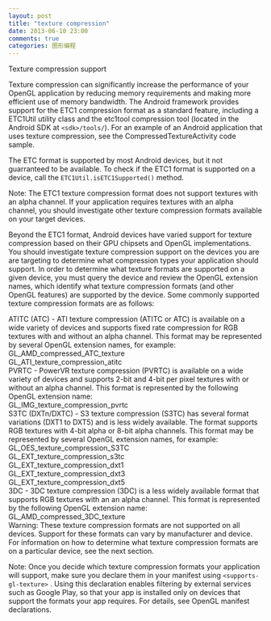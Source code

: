 ```yaml
---
layout: post
title: "texture compression"
date: 2013-06-10 23:00
comments: true
categories: 图形编程
---
```

Texture compression support

Texture compression can significantly increase the performance of your OpenGL application by reducing memory requirements and making more efficient use of memory bandwidth. <!--more-->The Android framework provides support for the ETC1 compression format as a standard feature, including a ETC1Util utility class and the etc1tool compression tool (located in the Android SDK at `<sdk>/tools/`). For an example of an Android application that uses texture compression, see the CompressedTextureActivity code sample.

The ETC format is supported by most Android devices, but it not guarranteed to be available. To check if the ETC1 format is supported on a device, call the `ETC1Util.isETC1Supported()` method.

Note: The ETC1 texture compression format does not support textures with an alpha channel. If your application requires textures with an alpha channel, you should investigate other texture compression formats available on your target devices.

Beyond the ETC1 format, Android devices have varied support for texture compression based on their GPU chipsets and OpenGL implementations. You should investigate texture compression support on the devices you are are targeting to determine what compression types your application should support. In order to determine what texture formats are supported on a given device, you must query the device and review the OpenGL extension names, which identify what texture compression formats (and other OpenGL features) are supported by the device. Some commonly supported texture compression formats are as follows:

ATITC (ATC) - ATI texture compression (ATITC or ATC) is available on a wide variety of devices and supports fixed rate compression for RGB textures with and without an alpha channel. This format may be represented by several OpenGL extension names, for example:
GL_AMD_compressed_ATC_texture  
GL_ATI_texture_compression_atitc  
PVRTC - PowerVR texture compression (PVRTC) is available on a wide variety of devices and supports 2-bit and 4-bit per pixel textures with or without an alpha channel. This format is represented by the following OpenGL extension name:  
GL_IMG_texture_compression_pvrtc  
S3TC (DXTn/DXTC) - S3 texture compression (S3TC) has several format variations (DXT1 to DXT5) and is less widely available. The format supports RGB textures with 4-bit alpha or 8-bit alpha channels. This format may be represented by several OpenGL extension names, for example:  
GL_OES_texture_compression_S3TC  
GL_EXT_texture_compression_s3tc  
GL_EXT_texture_compression_dxt1  
GL_EXT_texture_compression_dxt3  
GL_EXT_texture_compression_dxt5  
3DC - 3DC texture compression (3DC) is a less widely available format that supports RGB textures with an an alpha channel. This format is represented by the following OpenGL extension name:
GL_AMD_compressed_3DC_texture  
Warning: These texture compression formats are not supported on all devices. Support for these formats can vary by manufacturer and device. For information on how to determine what texture compression formats are on a particular device, see the next section.

Note: Once you decide which texture compression formats your application will support, make sure you declare them in your manifest using `<supports-gl-texture>` . Using this declaration enables filtering by external services such as Google Play, so that your app is installed only on devices that support the formats your app requires. For details, see OpenGL manifest declarations.